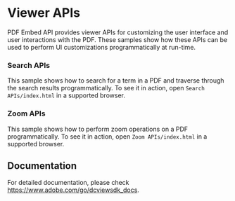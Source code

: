 # Viewer APIs

PDF Embed API provides viewer APIs for customizing the user interface and user interactions with the PDF.
These samples show how these APIs can be used to perform UI customizations programmatically at run-time.

### Search APIs

This sample shows how to search for a term in a PDF and traverse through the search results programmatically.
To see it in action, open ```Search APIs/index.html``` in a supported browser.

### Zoom APIs

This sample shows how to perform zoom operations on a PDF programmatically.
To see it in action, open ```Zoom APIs/index.html``` in a supported browser.

## Documentation

For detailed documentation, please check https://www.adobe.com/go/dcviewsdk_docs.
